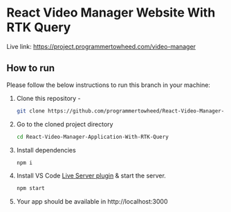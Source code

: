 # React Video Manager Website With RTK Query

Live link: https://project.programmertowheed.com/video-manager

<!-- HOW TO RUN -->

## How to run

Please follow the below instructions to run this branch in your machine:

1. Clone this repository -
    ```sh
    git clone https://github.com/programmertowheed/React-Video-Manager-Application-With-RTK-Query.git
    ```
2. Go to the cloned project directory
    ```sh
    cd React-Video-Manager-Application-With-RTK-Query
    ```
3. Install dependencies
    ```sh
    npm i
    ```
4. Install VS Code [Live Server plugin](https://marketplace.visualstudio.com/items?itemName=ritwickdey.LiveServer) & start the server.
    ```sh
    npm start
    ```
5. Your app should be available in http://localhost:3000
